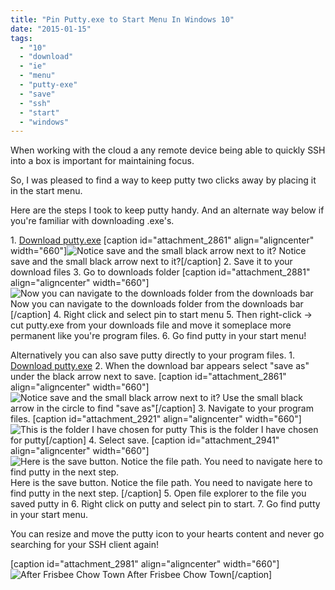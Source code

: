 ```yaml
---
title: "Pin Putty.exe to Start Menu In Windows 10"
date: "2015-01-15"
tags: 
  - "10"
  - "download"
  - "ie"
  - "menu"
  - "putty-exe"
  - "save"
  - "ssh"
  - "start"
  - "windows"
---
```


When working with the cloud a any remote device being able to quickly SSH into a box is important for maintaining focus.

So, I was pleased to find a way to keep putty two clicks away by placing it in the start menu.

Here are the steps I took to keep putty handy. And an alternate way below if you're familiar with downloading .exe's.

1\. [Download putty.exe](http://www.chiark.greenend.org.uk/~sgtatham/putty/download.html "putty download page ") \[caption id="attachment\_2861" align="aligncenter" width="660"\]![Notice save and the small black arrow next to it?](images/Capture1-1024x103.png) Notice save and the small black arrow next to it?\[/caption\] 2. Save it to your download files 3. Go to downloads folder \[caption id="attachment\_2881" align="aligncenter" width="660"\]![Now you can navigate to the downloads folder from the downloads bar ](images/Capture2-1024x97.png) Now you can navigate to the downloads folder from the downloads bar \[/caption\] 4. Right click and select pin to start menu 5. Then right-click -> cut putty.exe from your downloads file and move it someplace more permanent like you're program files. 6. Go find putty in your start menu!

Alternatively you can also save putty directly to your program files. 1. [Download putty.exe](http://www.chiark.greenend.org.uk/~sgtatham/putty/download.html "putty download page ") 2. When the download bar appears select "save as" under the black arrow next to save. \[caption id="attachment\_2861" align="aligncenter" width="660"\]![Notice save and the small black arrow next to it?](images/Capture1-1024x103.png) Use the small black arrow in the circle to find "save as"\[/caption\] 3. Navigate to your program files. \[caption id="attachment\_2921" align="aligncenter" width="660"\]![This is the folder I have chosen for putty](images/Capture3-1024x689.png) This is the folder I have chosen for putty\[/caption\] 4. Select save. \[caption id="attachment\_2941" align="aligncenter" width="660"\]![Here is the save button. Notice the file path. You need to navigate here to find putty in the next step. ](images/Capture4-1024x677.png) Here is the save button. Notice the file path. You need to navigate here to find putty in the next step. \[/caption\] 5. Open file explorer to the file you saved putty in 6. Right click on putty and select pin to start. 7. Go find putty in your start menu.

You can resize and move the putty icon to your hearts content and never go searching for your SSH client again!

\[caption id="attachment\_2981" align="aligncenter" width="660"\]![After Frisbee Chow Town](images/WP_20150111_16_25_30_Pro-1024x577.jpg) After Frisbee Chow Town\[/caption\]

